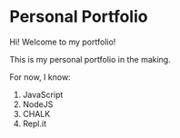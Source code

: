 # Personal Portfolio

Hi! Welcome to my portfolio!

This is my personal portfolio in the making.

For now, I know:
1. JavaScript
2. NodeJS
3. CHALK
4. Repl.it